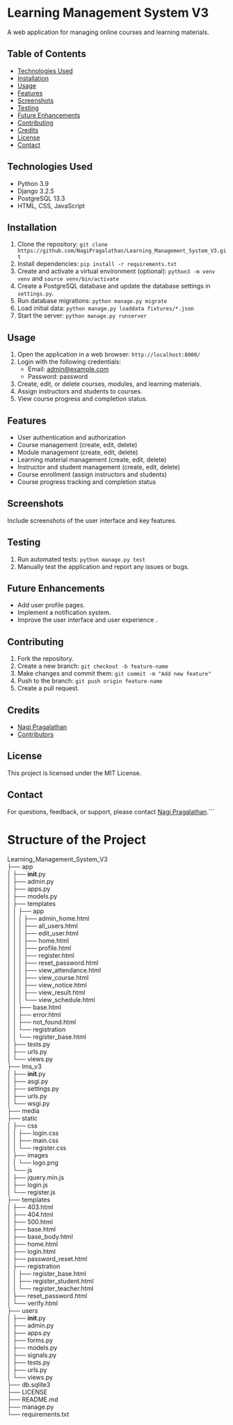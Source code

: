 # Learning Management System V3

A web application for managing online courses and learning materials.

## Table of Contents

- [Technologies Used](#technologies-used)
- [Installation](#installation)
- [Usage](#usage)
- [Features](#features)
- [Screenshots](#screenshots)
- [Testing](#testing)
- [Future Enhancements](#future-enhancements)
- [Contributing](#contributing)
- [Credits](#credits)
- [License](#license)
- [Contact](#contact)

## Technologies Used

- Python 3.9
- Django 3.2.5
- PostgreSQL 13.3
- HTML, CSS, JavaScript

## Installation

1. Clone the repository: `git clone https://github.com/NagiPragalathan/Learning_Management_System_V3.git`
2. Install dependencies: `pip install -r requirements.txt`
3. Create and activate a virtual environment (optional): `python3 -m venv venv` and `source venv/bin/activate`
4. Create a PostgreSQL database and update the database settings in `settings.py`.
5. Run database migrations: `python manage.py migrate`
6. Load initial data: `python manage.py loaddata fixtures/*.json`
7. Start the server: `python manage.py runserver`

## Usage

1. Open the application in a web browser: `http://localhost:8000/`
2. Login with the following credentials:
   - Email: admin@example.com
   - Password: password
3. Create, edit, or delete courses, modules, and learning materials.
4. Assign instructors and students to courses.
5. View course progress and completion status.

## Features

- User authentication and authorization
- Course management (create, edit, delete)
- Module management (create, edit, delete)
- Learning material management (create, edit, delete)
- Instructor and student management (create, edit, delete)
- Course enrollment (assign instructors and students)
- Course progress tracking and completion status

## Screenshots

Include screenshots of the user interface and key features.

## Testing

1. Run automated tests: `python manage.py test`
2. Manually test the application and report any issues or bugs.

## Future Enhancements

- Add user profile pages.
- Implement a notification system.
- Improve the user interface and user experience .

## Contributing

1. Fork the repository.
2. Create a new branch: `git checkout -b feature-name`
3. Make changes and commit them: `git commit -m "Add new feature"`
4. Push to the branch: `git push origin feature-name`
5. Create a pull request.

## Credits

- [Nagi Pragalathan](https://github.com/NagiPragalathan)
- [Contributors](https://github.com/NagiPragalathan/Learning_Management_System_V3/graphs/contributors)

## License

This project is licensed under the MIT License. 

## Contact

For questions, feedback, or support, please contact [Nagi Pragalathan](mailto:nagipragalathan@gmail.com).```

# Structure of the Project
Learning_Management_System_V3
<br>├── app
<br>│   ├── __init__.py
<br>│   ├── admin.py
<br>│   ├── apps.py
<br>│   ├── models.py
<br>│   ├── templates
<br>│   │   ├── app
<br>│   │   │   ├── admin_home.html
<br>│   │   │   ├── all_users.html
<br>│   │   │   ├── edit_user.html
<br>│   │   │   ├── home.html
<br>│   │   │   ├── profile.html
<br>│   │   │   ├── register.html
<br>│   │   │   ├── reset_password.html
<br>│   │   │   ├── view_attendance.html
<br>│   │   │   ├── view_course.html
<br>│   │   │   ├── view_notice.html
<br>│   │   │   ├── view_result.html
<br>│   │   │   └── view_schedule.html
<br>│   │   ├── base.html
<br>│   │   ├── error.html
<br>│   │   ├── not_found.html
<br>│   │   └── registration
<br>│   │       └── register_base.html
<br>│   ├── tests.py
<br>│   ├── urls.py
<br>│   └── views.py
<br>├── lms_v3
<br>│   ├── __init__.py
<br>│   ├── asgi.py
<br>│   ├── settings.py
<br>│   ├── urls.py
<br>│   └── wsgi.py
<br>├── media
<br>├── static
<br>│   ├── css
<br>│   │   ├── login.css
<br>│   │   ├── main.css
<br>│   │   └── register.css
<br>│   ├── images
<br>│   │   └── logo.png
<br>│   └── js
<br>│       ├── jquery.min.js
<br>│       ├── login.js
<br>│       └── register.js
<br>├── templates
<br>│   ├── 403.html
<br>│   ├── 404.html
<br>│   ├── 500.html
<br>│   ├── base.html
<br>│   ├── base_body.html
<br>│   ├── home.html
<br>│   ├── login.html
<br>│   ├── password_reset.html
<br>│   ├── registration
<br>│   │   ├── register_base.html
<br>│   │   ├── register_student.html
<br>│   │   └── register_teacher.html
<br>│   ├── reset_password.html
<br>│   └── verify.html
<br>├── users
<br>│   ├── __init__.py
<br>│   ├── admin.py
<br>│   ├── apps.py
<br>│   ├── forms.py
<br>│   ├── models.py
<br>│   ├── signals.py
<br>│   ├── tests.py
<br>│   ├── urls.py
<br>│   └── views.py
<br>├── db.sqlite3
<br>├── LICENSE
<br>├── README.md
<br>├── manage.py
<br>└── requirements.txt
